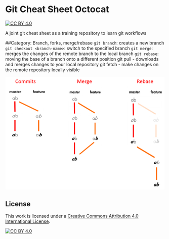# Git Cheat Sheet Octocat

[![CC BY 4.0][cc-by-shield]][cc-by]

A joint git cheat sheet as a training repository to learn git workflows

##Category: Branch, forks, merge/rebase
``git branch``: creates a new branch
``git checkout <branch-name>``: switch to the specified branch 
``git merge``: merges the changes of the remote branch to the local branch
``git rebase``: moving the base of a branch onto a different position
git pull - downloads and merges changes to your local repository
git fetch - make changes on the remote repository locally visible

![Diff Rebase Merge](images/git_commit_merge_rebase.png)


## License

This work is licensed under a
[Creative Commons Attribution 4.0 International License][cc-by].

[![CC BY 4.0][cc-by-image]][cc-by]

[cc-by]: http://creativecommons.org/licenses/by/4.0/
[cc-by-image]: https://i.creativecommons.org/l/by/4.0/88x31.png
[cc-by-shield]: https://img.shields.io/badge/License-CC%20BY%204.0-blue.svg
